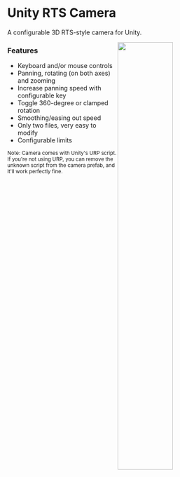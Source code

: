 # Unity RTS Camera
A configurable 3D RTS-style camera for Unity. 

<img align="right" width="50%" src="https://user-images.githubusercontent.com/36897817/174664081-ae051565-6948-46be-9420-a632bdbea46b.png" />

<div align="left">
  <h3>Features</h3>
  <ul>
    <li>Keyboard and/or mouse controls </li>
    <li>Panning, rotating (on both axes) and zooming </li>
    <li>Increase panning speed with configurable key </li>
    <li>Toggle 360-degree or clamped rotation </li>
    <li>Smoothing/easing out speed </li>
    <li>Only two files, very easy to modify </li>
    <li>Configurable limits </li>
  </ul>
  
  <sup>Note: Camera comes with Unity's URP script. If you're not using URP, you can remove the unknown script from the camera prefab, and it'll work perfectly fine.</sup>
</div>
